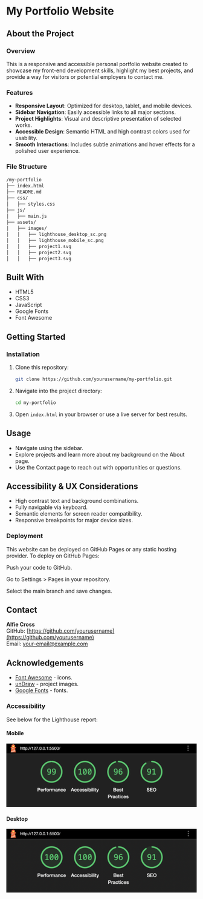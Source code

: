 # My Portfolio Website

## About the Project

### Overview
This is a responsive and accessible personal portfolio website created to showcase my front-end development skills, highlight my best projects, and provide a way for visitors or potential employers to contact me.

### Features
- **Responsive Layout**: Optimized for desktop, tablet, and mobile devices.
- **Sidebar Navigation**: Easily accessible links to all major sections.
- **Project Highlights**: Visual and descriptive presentation of selected works.
- **Accessible Design**: Semantic HTML and high contrast colors used for usability.
- **Smooth Interactions**: Includes subtle animations and hover effects for a polished user experience.

### File Structure
```
/my-portfolio
├── index.html
├── README.md
├── css/
│   ├── styles.css
├── js/
│   ├── main.js
├── assets/
│   ├── images/
│   │   ├── lighthouse_desktop_sc.png
│   │   ├── lighthouse_mobile_sc.png
│   │   ├── project1.svg
│   │   ├── project2.svg
│   │   ├── project3.svg
```

## Built With
- HTML5
- CSS3
- JavaScript
- Google Fonts
- Font Awesome

## Getting Started

### Installation
1. Clone this repository:
   ```bash
   git clone https://github.com/yourusername/my-portfolio.git
   ```
2. Navigate into the project directory:
   ```bash
   cd my-portfolio
   ```
3. Open `index.html` in your browser or use a live server for best results.

## Usage
- Navigate using the sidebar.
- Explore projects and learn more about my background on the About page.
- Use the Contact page to reach out with opportunities or questions.

## Accessibility & UX Considerations
- High contrast text and background combinations.
- Fully navigable via keyboard.
- Semantic elements for screen reader compatibility.
- Responsive breakpoints for major device sizes.

### Deployment
This website can be deployed on GitHub Pages or any static hosting provider. To deploy on GitHub Pages:

Push your code to GitHub.

Go to Settings > Pages in your repository.

Select the main branch and save changes.

## Contact
**Alfie Cross**  
GitHub: [https://github.com/yourusername](https://github.com/yourusername)  
Email: your-email@example.com

## Acknowledgements
* [Font Awesome](https://fontawesome.com/) - icons.
* [unDraw](https://undraw.co/) - project images.
* [Google Fonts](https://fonts.google.com/) - fonts.

### Accessibility 
See below for the Lighthouse report:
#### Mobile
![LighthouseReportMobile](/assets/images/lighthouse_mobile_sc.png)

#### Desktop
![LighthouseReportDesktop](/assets/images/lighthouse_desktop_sc.png)
